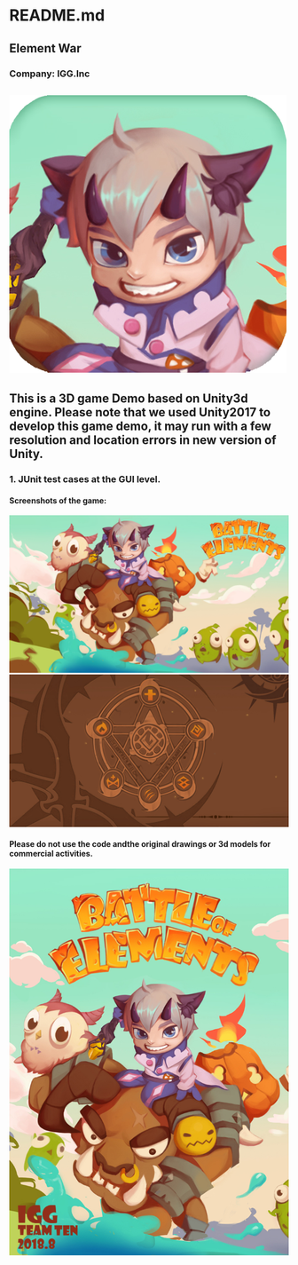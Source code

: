 # README.md
## **Element War**
### **Company: IGG.Inc**
![EFG](https://github.com/lzccc/ElementWar/blob/master/Assets/UI/%E7%BE%8E%E5%AE%A3/%E5%9B%BE%E6%A0%87.png) 
----------------------

## This is a 3D game Demo based on Unity3d engine. Please note that we used Unity2017 to develop this game demo, it may run with a few resolution and location errors in new version of Unity.

###  1. JUnit test cases at the GUI level.

#### Screenshots of the game:
![EFG](https://github.com/lzccc/ElementWar/blob/master/Assets/UI/%E7%BE%8E%E5%AE%A3/%E7%BE%8E%E5%AE%A32.jpg) 
![EFG](https://github.com/lzccc/ElementWar/blob/master/Assets/UI/%E8%83%9C%E5%88%A9%E9%A1%B5%E9%9D%A2/%E9%AD%94%E6%B3%95%E9%98%B52.jpg) 

#### Please do not use the code andthe original drawings or 3d models for commercial activities.
![EFG](https://github.com/lzccc/ElementWar/blob/master/Assets/UI/%E7%BE%8E%E5%AE%A3/%E6%B5%B7%E6%8A%A5.jpg) 

